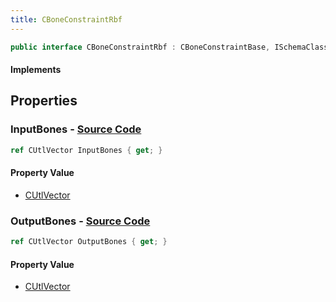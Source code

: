 ```yaml
---
title: CBoneConstraintRbf
---
```


```csharp
public interface CBoneConstraintRbf : CBoneConstraintBase, ISchemaClass<CBoneConstraintBase>, ISchemaClass<CBoneConstraintRbf>, ISchemaField, ISchemaClass, INativeHandle
```

#### Implements

## Properties

### **InputBones** - [Source Code](https://github.com/swiftly-solution/swiftlys2/blob/main/managed/src/SwiftlyS2.Generated/Schemas/Interfaces/CBoneConstraintRbf.cs#L17)

```csharp
ref CUtlVector InputBones { get; }
```

#### Property Value

- [CUtlVector](/docs/api/)

### **OutputBones** - [Source Code](https://github.com/swiftly-solution/swiftlys2/blob/main/managed/src/SwiftlyS2.Generated/Schemas/Interfaces/CBoneConstraintRbf.cs#L20)

```csharp
ref CUtlVector OutputBones { get; }
```

#### Property Value

- [CUtlVector](/docs/api/)

